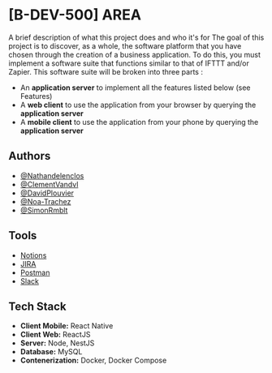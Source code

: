 
# [B-DEV-500] AREA

A brief description of what this project does and who it's for
The goal of this project is to discover, as a whole, the software platform that you have chosen through the
creation of a business application.
To do this, you must implement a software suite that functions similar to that of IFTTT and/or Zapier.
This software suite will be broken into three parts :

- An **application server** to implement all the features listed below (see Features)
- A **web client** to use the application from your browser by querying the **application server**
- A **mobile client** to use the application from your phone by querying the **application server**


## Authors

- [@Nathandelenclos](https://github.com/Nathandelenclos)
- [@ClementVandvl](https://github.com/ClementVandvl)
- [@DavidPlouvier](https://github.com/DavidPlouvier)
- [@Noa-Trachez](https://github.com/Noa-Trachez)
- [@SimonRmblt](https://github.com/SimonRmblt)


## Tools

- [Notions](https://www.notion.so/AREA-e7f9faa8eb2841428edc71013ea22e95)
- [JIRA](https://area-app.atlassian.net/jira/software/projects/AREA/boards/1)
- [Postman](https://lively-sunset-328385.postman.co/workspace/Area~17ea025f-bd82-4c27-af03-0672923198f7/collection/29533279-118961ad-8a39-42a1-8fa5-00079c7a646c?action=share&creator=15289204)
- [Slack](https://join.slack.com/t/area-team-epitech/shared_invite/zt-23ivcbvmc-3Ap85eljF1tfBFFXSMPrCQ)

## Tech Stack

- **Client Mobile:** React Native
- **Client Web:** ReactJS
- **Server:** Node, NestJS
- **Database:** MySQL
- **Contenerization:** Docker, Docker Compose



